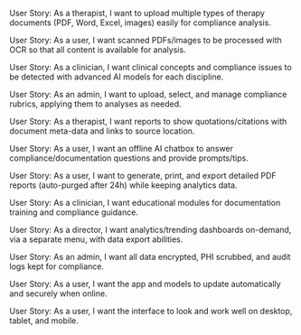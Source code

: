 User Story: As a therapist, I want to upload multiple types of therapy documents (PDF, Word, Excel, images) easily for compliance analysis.

User Story: As a user, I want scanned PDFs/images to be processed with OCR so that all content is available for analysis.

User Story: As a clinician, I want clinical concepts and compliance issues to be detected with advanced AI models for each discipline.

User Story: As an admin, I want to upload, select, and manage compliance rubrics, applying them to analyses as needed.

User Story: As a therapist, I want reports to show quotations/citations with document meta-data and links to source location.

User Story: As a user, I want an offline AI chatbox to answer compliance/documentation questions and provide prompts/tips.

User Story: As a user, I want to generate, print, and export detailed PDF reports (auto-purged after 24h) while keeping analytics data.

User Story: As a clinician, I want educational modules for documentation training and compliance guidance.

User Story: As a director, I want analytics/trending dashboards on-demand, via a separate menu, with data export abilities.

User Story: As an admin, I want all data encrypted, PHI scrubbed, and audit logs kept for compliance.

User Story: As a user, I want the app and models to update automatically and securely when online.

User Story: As a user, I want the interface to look and work well on desktop, tablet, and mobile.



